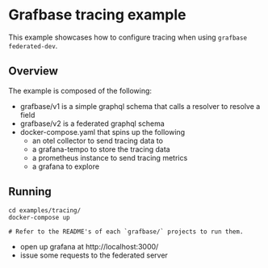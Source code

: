 # Grafbase tracing example

This example showcases how to configure tracing when using `grafbase federated-dev`.

## Overview

The example is composed of the following:

- grafbase/v1 is a simple graphql schema that calls a resolver to resolve a field
- grafbase/v2 is a federated graphql schema
- docker-compose.yaml that spins up the following
  * an otel collector to send tracing data to
  * a grafana-tempo to store the tracing data
  * a prometheus instance to send tracing metrics 
  * a grafana to explore

## Running

    cd examples/tracing/
    docker-compose up

    # Refer to the README's of each `grafbase/` projects to run them.

- open up grafana at http://localhost:3000/
- issue some requests to the federated server 

